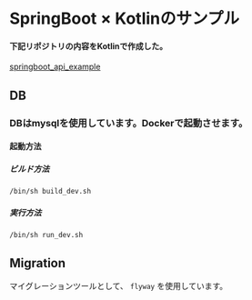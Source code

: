 # SpringBoot × Kotlinのサンプル

#### 下記リポジトリの内容をKotlinで作成した。  
[springboot_api_example](https://github.com/inagacky/springboot_api_example)


## DB
### DBはmysqlを使用しています。Dockerで起動させます。 

#### 起動方法

##### ビルド方法　
`/bin/sh build_dev.sh` 

##### 実行方法
`/bin/sh run_dev.sh`

## Migration
マイグレーションツールとして、 `flyway` を使用しています。
